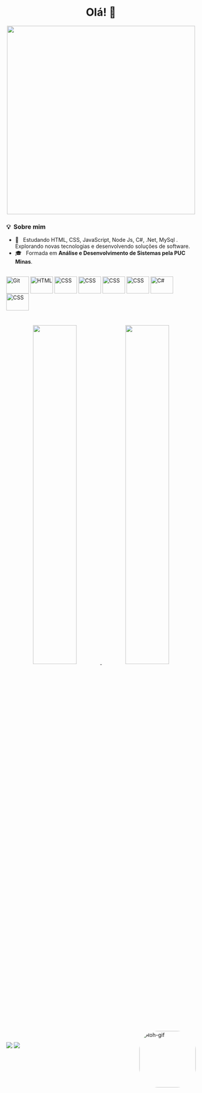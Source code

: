 <div align="center">
  <h1> Olá! 👋 </h1>
  <img src="https://www.alura.com.br/artigos/assets/hello-world-em-varias-linguagens/imagem1.gif" width="500px" />
 </div>
 

<h3> 💡 &nbsp;Sobre mim </h3>

- :pushpin: &nbsp; Estudando HTML, CSS, JavaScript, Node Js, C#, .Net, MySql . Explorando novas tecnologias e desenvolvendo soluções de software.
- 🎓 &nbsp; Formada em **Análise e Desenvolvimento de Sistemas pela PUC Minas**.

<div style="display: inline_block"><br>
  <img align="center" alt="Git" height="45" width="60" src="https://cdn.jsdelivr.net/gh/devicons/devicon/icons/git/git-original.svg" />
  <img align="center" alt="HTML" height="45" width="60" <img src="https://cdn.jsdelivr.net/gh/devicons/devicon/icons/html5/html5-original.svg" />
  <img align="center" alt="CSS" height="45" width="60" src="https://cdn.jsdelivr.net/gh/devicons/devicon/icons/css3/css3-original.svg" />    
   <img align="center" alt="CSS" height="45" width="60" <img src="https://cdn.jsdelivr.net/gh/devicons/devicon/icons/javascript/javascript-original.svg" />
   <img align="center" alt="CSS" height="45" width="60" <img src="https://cdn.jsdelivr.net/gh/devicons/devicon/icons/nodejs/nodejs-plain.svg" />
   <img align="center" alt="CSS" height="45" width="60" <img src="https://cdn.jsdelivr.net/gh/devicons/devicon/icons/dotnetcore/dotnetcore-original.svg" />
  <img align="center" alt="C#" height="45" width="60"src="https://cdn.jsdelivr.net/gh/devicons/devicon/icons/csharp/csharp-original.svg" />
   <img align="center" alt="CSS" height="45" width="60" <<img src="https://cdn.jsdelivr.net/gh/devicons/devicon/icons/mysql/mysql-original.svg" />

  

 #



  
  
<div align="center">
  <a href="https://github.com/robertagdf">
  <img height="48%" src="https://github-readme-stats.vercel.app/api?username=robertagdf&show_icons=true&theme=cobalt&include_all_commits=true&count_private=true"/>
  <img width="48%" src="https://github-readme-stats.vercel.app/api/top-langs/?username=robertagdf&layout=compact&langs_count=7&theme=cobalt"/>
</div>
  
 
  <img align="right" alt="Roh-gif" height="150" style="border-radius:50px;" src="https://i.pinimg.com/originals/7e/9b/8e/7e9b8e16c71f18f7df2031fe3b71429a.gif">
</div>
  
##
  
  <div> 
  <a href = "mailto:roberta.freitas90281@gmail.com"><img src="https://img.shields.io/badge/-Gmail-%23333?style=for-the-badge&logo=gmail&logoColor=white" target="_blank"></a>
  <a href="https://www.linkedin.com/mwlite/in/robertagdf" target="_blank"><img src="https://img.shields.io/badge/-LinkedIn-%230077B5?style=for-the-badge&logo=linkedin&logoColor=white" target="_blank"></a> 
 
 
    
   
</div>
    
  
